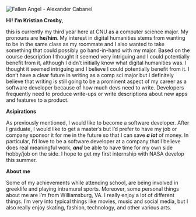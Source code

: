 
![Fallen Angel - Alexander Cabanel](KristianCrosby.github.io/KristianCrosbuy350/images/0n1kp4bh.jpg)

**Hi!** **I’m Kristian Crosby**, 

  this is currently my third year here at CNU as a computer science major. My pronouns are **he/him**. My interest in digital humanities stems from wanting to be in the same class as my roommate and I also wanted to take something that could possibly go hand-in-hand with my major. Based on the course description I thought it seemed very intriguing and I could potentially benefit from it, although I didn’t initially know what digital humanities was. I thought it seemed intriguing and I believe I could potentially benefit from it. I don’t have a clear future in writing as a comp sci major but I definitely believe that writing is still going to be a prominent aspect of my career as a software developer because of how much devs need to write. Developers frequently need to produce write-ups or write descriptions about new apps and features to a product. 


**Asipirations**

  As previously mentioned, I would like to become a software developer. After I graduate, I would like to get a master’s but I’d prefer to have my job or company sponsor it for me in the future so that I can save **_a lot_** of money. In particular, I’d love to be a software developer at a company that I believe does real meaningful work, **_and_** be able to have time for my own side hobby/job on the side. I hope to get my first internship with NASA develop this summer. 


**About me**

  Some of my achievements while attending school, are being involved in greeklife and playing intramural sports. Moreover, some personal things about me are I’m from Williamsburg, VA. I really enjoy a lot of different things. I’m very into typical things like movies, music and social  media, but I also really enjoy skating, fashion, technology, and other various arts. 
